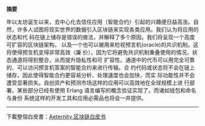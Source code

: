 **摘要**

年以太坊诞生以来，去中心化去信任应用（智能合约）引起的兴趣便日益高涨。自
然，许多人试图将现实世界的数据引入区块链来实现各类应用。我们认为将应用的状态和代
码在链上储存是错误的做法，并解释了多个原因。我们将呈现一个高度可扩容的区块链架构，
以及一个也可以被用来检视预言机(oracle)的共识机制。这将使得预言机变得非常高效（廉
价），因为它将避免共识机制重叠使用的情况。状态通道将得到整合，从而提升隐私性和可
扩容性。通道中的代币可以用完全可靠的、可以访问预言机答案的智能合约来进行传输。合
约代码或状态将不会在链上储存，因此使得智能合约更容易分析、处理速度也会加快，而实
际功能性并不会遭受显著损失。自创资产和预测市场这样的应用可以高效地在全球规模上进
行部署。某些部分已经有使用 Erlang 语言编写的概念验证实现了。而诸如钱包和命名与身份
系统这样的开发工具和应用必需品也将会一并提供。
***

下載整個白皮書：[Aeternity 区块链白皮书](http://blockchain.aeternity.com/Aeternity%E5%8C%BA%E5%9D%97%E9%93%BE%E7%99%BD%E7%9A%AE%E4%B9%A6.pdf)